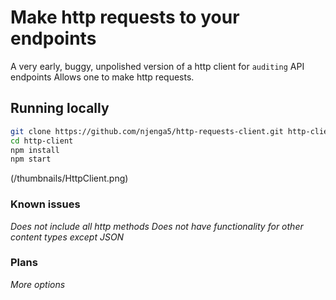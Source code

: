 # Make http requests to your endpoints
A very early, buggy, unpolished version of a http client for `auditing` API endpoints
Allows one to make http requests.

## Running locally
```sh
git clone https://github.com/njenga5/http-requests-client.git http-client
cd http-client
npm install
npm start
```
(/thumbnails/HttpClient.png)

### Known issues
_Does not include all http methods_
_Does not have functionality for other content types except JSON_ 

### Plans
_More options_
